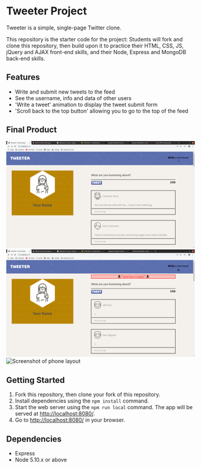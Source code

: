 # Tweeter Project

Tweeter is a simple, single-page Twitter clone.

This repository is the starter code for the project: Students will fork and clone this repository, then build upon it to practice their HTML, CSS, JS, jQuery and AJAX front-end skills, and their Node, Express and MongoDB back-end skills.

## Features 

- Write and submit new tweets to the feed
- See the username, info and data of other users
- 'Write a tweet' animation to display the tweet submit form
- 'Scroll back to the top button' allowing you to go to the top of the feed

## Final Product
![Screenshot of default layout](https://raw.githubusercontent.com/SergeRodriguez/tweeter1/master/Docs/Screenshot%20from%202019-11-07%2020-42-46.png)
![Screenshot of error message](https://raw.githubusercontent.com/SergeRodriguez/tweeter1/master/Docs/Screenshot%20from%202019-11-07%2020-37-29.png)
![Screenshot of phone layout ]()


## Getting Started

1. Fork this repository, then clone your fork of this repository.
2. Install dependencies using the `npm install` command.
3. Start the web server using the `npm run local` command. The app will be served at <http://localhost:8080/>.
4. Go to <http://localhost:8080/> in your browser.

## Dependencies

- Express
- Node 5.10.x or above
